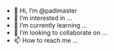 - 👋 Hi, I’m @padimaster
- 👀 I’m interested in ...
- 🌱 I’m currently learning ...
- 💞️ I’m looking to collaborate on ...
- 📫 How to reach me ...

<!---
padimaster/padimaster is a ✨ special ✨ repository because its `README.md` (this file) appears on your GitHub profile.
You can click the Preview link to take a look at your changes.
--->
